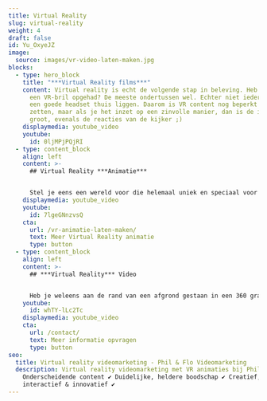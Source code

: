 ```yaml
---
title: Virtual Reality
slug: virtual-reality
weight: 4
draft: false
id: Yu_OxyeJZ
image:
  source: images/vr-video-laten-maken.jpg
blocks:
  - type: hero_block
    title: "***Virtual Reality films***"
    content: Virtual reality is echt de volgende stap in beleving. Heb je wel eens
      een VR-bril opgehad? De meeste ondertussen wel. Echter niet iedereen heeft
      een goede headset thuis liggen. Daarom is VR content nog beperkt in te
      zetten, maar als je het inzet op een zinvolle manier, dan is de impact erg
      groot, evenals de reacties van de kijker ;)
    displaymedia: youtube_video
    youtube:
      id: 0ljMPjPQjRI
  - type: content_block
    align: left
    content: >-
      ## Virtual Reality ***Animatie***


      Stel je eens een wereld voor die helemaal uniek en speciaal voor jou wordt gebouwd. Dat is een werkelijkheid met onze fascinerende Virtual Reality animatiefilms. Onze designers en animatoren nemen de kijker mee op reis door een wereld die het verhaal vertelt die jij belangrijk vindt. Lees hier meer over Virtual Reality animatie.
    displaymedia: youtube_video
    youtube:
      id: 7lgeGNnzvsQ
    cta:
      url: /vr-animatie-laten-maken/
      text: Meer Virtual Reality animatie
      type: button
  - type: content_block
    align: left
    content: >-
      ## ***Virtual Reality*** Video


      Heb je weleens aan de rand van een afgrond gestaan in een 360 graden film? Of heb je weleens in een VR achtbaan gezeten? Het gevoel alsof je naar beneden valt of gaat vallen? Je maakt het dan ook echt mee, dat is de kracht van Virtual reality video. Lees hier meer over de mogelijkheden voor jouw organisatie.
    youtube:
      id: whTY-lLc2Tc
    displaymedia: youtube_video
    cta:
      url: /contact/
      text: Meer informatie opvragen
      type: button
seo:
  title: Virtual reality videomarketing - Phil & Flo Videomarketing
  description: Virtual reality videomarketing met VR animaties bij Phil & Flo |
    Onderscheidende content ✔ Duidelijke, heldere boodschap ✔ Creatief,
    interactief & innovatief ✔
---
```

